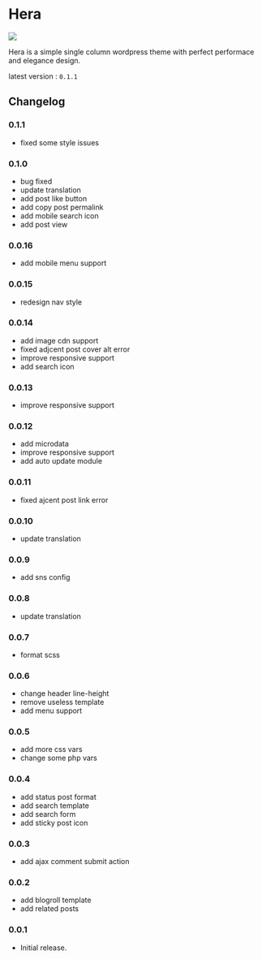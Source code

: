 # Hera

![](https://static.fatesinger.com/2024/12/2u80bhyxkmru4o9j.png)

Hera is a simple single column wordpress theme with perfect performace and elegance design.

latest version : `0.1.1`

## Changelog

### 0.1.1

- fixed some style issues

### 0.1.0

- bug fixed
- update translation
- add post like button
- add copy post permalink
- add mobile search icon
- add post view

### 0.0.16

- add mobile menu support

### 0.0.15

- redesign nav style

### 0.0.14

- add image cdn support
- fixed adjcent post cover alt error
- improve responsive support
- add search icon

### 0.0.13

- improve responsive support

### 0.0.12

- add microdata
- improve responsive support
- add auto update module

### 0.0.11

- fixed ajcent post link error

### 0.0.10

- update translation

### 0.0.9

- add sns config

### 0.0.8

- update translation

### 0.0.7

- format scss

### 0.0.6

- change header line-height
- remove useless template
- add menu support

### 0.0.5

- add more css vars
- change some php vars

### 0.0.4

- add status post format
- add search template
- add search form
- add sticky post icon

### 0.0.3

- add ajax comment submit action

### 0.0.2

- add blogroll template
- add related posts

### 0.0.1

- Initial release.
